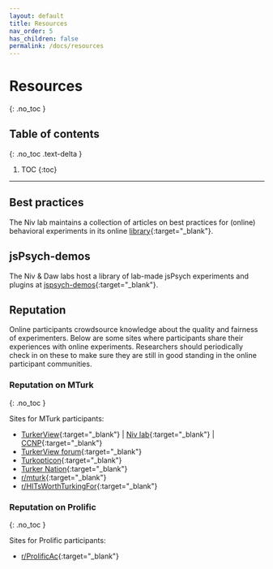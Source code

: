 ```yaml
---
layout: default
title: Resources
nav_order: 5
has_children: false
permalink: /docs/resources
---
```


# Resources
{: .no_toc }

## Table of contents
{: .no_toc .text-delta }

1. TOC
{:toc}

---

## Best practices

The Niv lab maintains a collection of articles on best practices for (online) behavioral experiments in its online [library](https://nivlab.github.io/library/#experiments--data-collection){:target="_blank"}.

## jsPsych-demos

The Niv & Daw labs host a library of lab-made jsPsych experiments and plugins at [jspsych-demos](https://github.com/nivlab/jspsych-demos){:target="_blank"}.

## Reputation

Online participants crowdsource knowledge about the quality and fairness of experimenters. Below are some sites where participants share their experiences with online experiments. Researchers should  periodically check in on these to make sure they are still in good standing in the online participant communities.

### Reputation on MTurk
{: .no_toc }

Sites for MTurk participants:

* [TurkerView](https://turkerview.com){:target="_blank"} \| [Niv lab](https://turkerview.com/requesters/A3RR9T5E327UK4-niv-lab){:target="_blank"} \| [CCNP](https://turkerview.com/requesters/AM1AURPCUOXG1-yael-niv){:target="_blank"}
* [TurkerView forum](https://forum.turkerview.com/forums/daily-mturk-hits-threads.2/){:target="_blank"}
* [Turkopticon](https://turkopticon.info/){:target="_blank"}
* [Turker Nation](http://www.turker-nation.com/){:target="_blank"}
* [r/mturk](https://www.reddit.com/r/mturk/){:target="_blank"}
* [r/HITsWorthTurkingFor](https://www.reddit.com/r/HITsWorthTurkingFor/){:target="_blank"}

### Reputation on Prolific
{: .no_toc }

Sites for Prolific participants:

* [r/ProlificAc](https://www.reddit.com/r/ProlificAc/){:target="_blank"}
